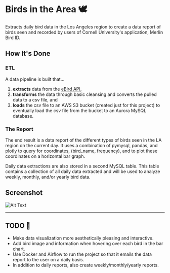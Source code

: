 # Birds in the Area 🕊
Extracts daily bird data in the Los Angeles region to create a data report of birds seen and recorded by users of Cornell University's application, Merlin Bird ID.

## How It's Done
### **ETL**
A data pipeline is built that...

1. **extracts** data from the [eBird API](https://documenter.getpostman.com/view/664302/S1ENwy59),
2. **transforms** the data through basic cleansing and converts the pulled data to a csv file, and
3. **loads** the csv file to an AWS S3 bucket (created just for this project) to eventually load the csv file from the bucket to an Aurora MySQL database.

### **The Report**
The end result is a data report of the different types of birds seen in the LA region on the current day. It uses a combination of pymysql, pandas, and plotly to query for coordinates, (bird_name, frequency), and to plot these coordinates on a horizontal bar graph.

Daily data extractions are also stored in a second MySQL table. This table contains a collection of all daily data extracted and will be used to analyze weekly, monthly, and/or yearly bird data.

## Screenshot
![Alt Text](https://media.giphy.com/media/R8T0Cw1KD6nxByOkZJ/giphy.gif)

------

## TODO 📌
- Make data visualization more aesthetically pleasing and interactive.
- Add bird image and information when hovering over each bird in the bar chart.
- Use Docker and Airflow to run the project so that it emails the data report to the user on a daily basis.
- In addition to daily reports, also create weekly/monthly/yearly reports.